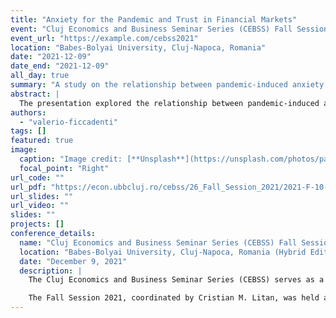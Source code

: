 ```yaml
---
title: "Anxiety for the Pandemic and Trust in Financial Markets"
event: "Cluj Economics and Business Seminar Series (CEBSS) Fall Session 2021"
event_url: "https://example.com/cebss2021"
location: "Babes-Bolyai University, Cluj-Napoca, Romania"
date: "2021-12-09"
date_end: "2021-12-09"
all_day: true
summary: "A study on the relationship between pandemic-induced anxiety and trust in global financial markets."
abstract: |
  The presentation explored the relationship between pandemic-induced anxiety and trust in global financial markets. Using Google Trends data as a proxy for population anxiety, optimism and pessimism indicators were developed to analyse market reactions. The study found a significant correlation between increased COVID-19-related searches and declining trust in financial markets, with notable differences based on national lockdown stringency.
authors:
  - "valerio-ficcadenti"
tags: []
featured: true
image:
  caption: "Image credit: [**Unsplash**](https://unsplash.com/photos/pandemic)"
  focal_point: "Right"
url_code: ""
url_pdf: "https://econ.ubbcluj.ro/cebss/26_Fall_Session_2021/2021-F-10-02-EN.pdf"
url_slides: ""
url_video: ""
slides: ""
projects: []
conference_details:
  name: "Cluj Economics and Business Seminar Series (CEBSS) Fall Session 2021"
  location: "Babes-Bolyai University, Cluj-Napoca, Romania (Hybrid Edition)"
  date: "December 9, 2021"
  description: |
    The Cluj Economics and Business Seminar Series (CEBSS) serves as a platform for debate and dissemination of scientific research results, significantly contributing to the advancement of knowledge, education, and practice in the fields of economics and business. 

    The Fall Session 2021, coordinated by Cristian M. Litan, was held as a hybrid edition at Babes-Bolyai University, Cluj-Napoca. The event brought together researchers, academics, and professionals to discuss pressing issues, including the economic and business impacts of the COVID-19 pandemic, while fostering scientific dialogue and collaboration.
---
```


